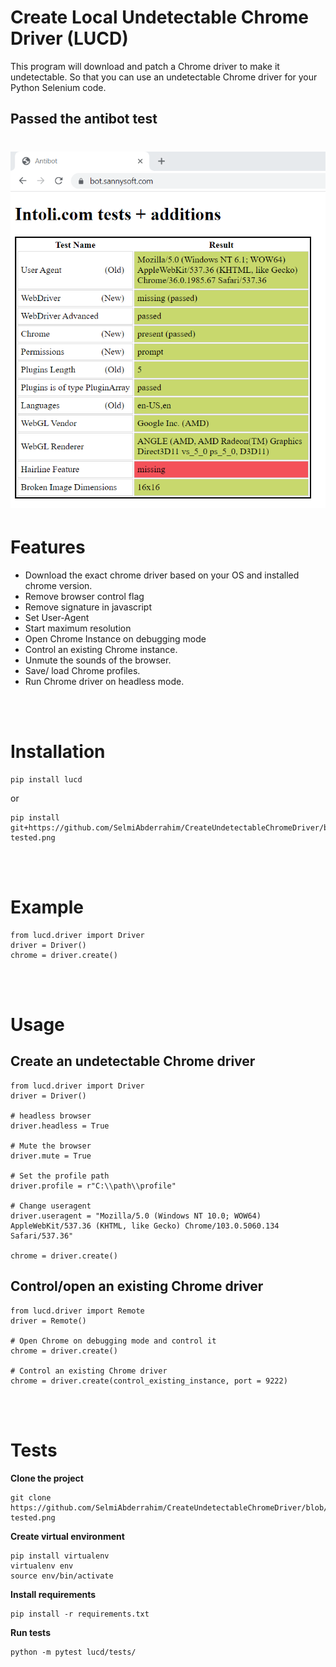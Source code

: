 
# Create Local Undetectable Chrome Driver (LUCD)


This program will download and patch a Chrome driver to make it undetectable. So that you can use an undetectable Chrome driver for your Python Selenium code.


## Passed the antibot test [](https://bot.sannysoft.com)


# ![](https://github.com/SelmiAbderrahim/CreateUndetectableChromeDriver/blob/master/lucd/screenshots/antibot-tested.png?raw=true)


# Features

- Download the exact chrome driver based on your OS and installed chrome version.
- Remove browser control flag
- Remove signature in javascript
- Set User-Agent
- Start maximum resolution
- Open Chrome Instance on debugging mode
- Control an existing Chrome instance.
- Unmute the sounds of the browser.
- Save/ load Chrome profiles.
- Run Chrome driver on headless mode.

<br><br>
# Installation

```
pip install lucd 
```

or 

```
pip install git+https://github.com/SelmiAbderrahim/CreateUndetectableChromeDriver/blob/master/lucd/screenshots/antibot-tested.png
```
<br><br>
# Example

```
from lucd.driver import Driver
driver = Driver()
chrome = driver.create()
```
<br><br>
# Usage

## Create an undetectable Chrome driver

```
from lucd.driver import Driver
driver = Driver()

# headless browser
driver.headless = True

# Mute the browser
driver.mute = True

# Set the profile path
driver.profile = r"C:\\path\\profile"

# Change useragent
driver.useragent = "Mozilla/5.0 (Windows NT 10.0; WOW64) AppleWebKit/537.36 (KHTML, like Gecko) Chrome/103.0.5060.134 Safari/537.36"

chrome = driver.create()

```

## Control/open an existing Chrome driver

```
from lucd.driver import Remote
driver = Remote()

# Open Chrome on debugging mode and control it
chrome = driver.create()

# Control an existing Chrome driver
chrome = driver.create(control_existing_instance, port = 9222)
```

<br><br>

# Tests


**Clone the project**

```
git clone https://github.com/SelmiAbderrahim/CreateUndetectableChromeDriver/blob/master/lucd/screenshots/antibot-tested.png
```

**Create virtual environment**

```
pip install virtualenv
virtualenv env
source env/bin/activate
```

**Install requirements**

```
pip install -r requirements.txt
```

**Run tests**

```
python -m pytest lucd/tests/
```